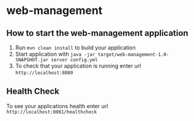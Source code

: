 # web-management

How to start the web-management application
---

1. Run `mvn clean install` to build your application
1. Start application with `java -jar target/web-management-1.0-SNAPSHOT.jar server config.yml`
1. To check that your application is running enter url `http://localhost:8080`

Health Check
---

To see your applications health enter url `http://localhost:8081/healthcheck`
